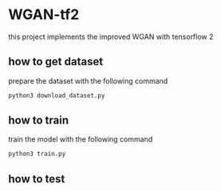 # WGAN-tf2
this project implements the improved WGAN with tensorflow 2

## how to get dataset
prepare the dataset with the following command

```bash
python3 download_dataset.py
```

## how to train
train the model with the following command

```bash
python3 train.py
```

## how to test

